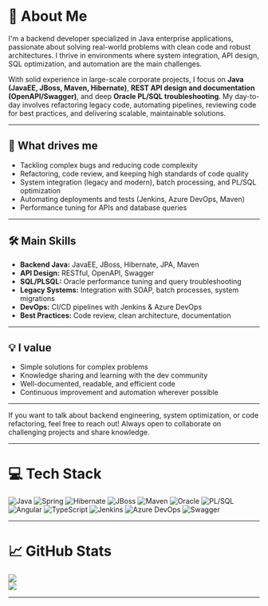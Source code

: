 # 👋 About Me

I'm a backend developer specialized in Java enterprise applications, passionate about solving real-world problems with clean code and robust architectures. I thrive in environments where system integration, API design, SQL optimization, and automation are the main challenges.

With solid experience in large-scale corporate projects, I focus on **Java (JavaEE, JBoss, Maven, Hibernate)**, **REST API design and documentation (OpenAPI/Swagger)**, and deep **Oracle PL/SQL troubleshooting**. My day-to-day involves refactoring legacy code, automating pipelines, reviewing code for best practices, and delivering scalable, maintainable solutions.

---

## 🚀 What drives me

- Tackling complex bugs and reducing code complexity
- Refactoring, code review, and keeping high standards of code quality
- System integration (legacy and modern), batch processing, and PL/SQL optimization
- Automating deployments and tests (Jenkins, Azure DevOps, Maven)
- Performance tuning for APIs and database queries

---

## 🛠️ Main Skills

- **Backend Java:** JavaEE, JBoss, Hibernate, JPA, Maven  
- **API Design:** RESTful, OpenAPI, Swagger  
- **SQL/PLSQL:** Oracle performance tuning and query troubleshooting  
- **Legacy Systems:** Integration with SOAP, batch processes, system migrations  
- **DevOps:** CI/CD pipelines with Jenkins & Azure DevOps  
- **Best Practices:** Code review, clean architecture, documentation

---

## 💡 I value

- Simple solutions for complex problems
- Knowledge sharing and learning with the dev community
- Well-documented, readable, and efficient code
- Continuous improvement and automation wherever possible

---

If you want to talk about backend engineering, system optimization, or code refactoring, feel free to reach out! Always open to collaborate on challenging projects and share knowledge.

---

# 💻 Tech Stack

![Java](https://img.shields.io/badge/java-%23ED8B00.svg?style=for-the-badge&logo=java&logoColor=white)
![Spring](https://img.shields.io/badge/spring-%236DB33F.svg?style=for-the-badge&logo=spring&logoColor=white)
![Hibernate](https://img.shields.io/badge/hibernate-%23323232.svg?style=for-the-badge&logo=hibernate&logoColor=white)
![JBoss](https://img.shields.io/badge/jboss-%23CC0000.svg?style=for-the-badge&logo=redhat&logoColor=white)
![Maven](https://img.shields.io/badge/maven-%23C71A36.svg?style=for-the-badge&logo=apachemaven&logoColor=white)
![Oracle](https://img.shields.io/badge/oracle-%23F80000.svg?style=for-the-badge&logo=oracle&logoColor=white)
![PL/SQL](https://img.shields.io/badge/plsql-%231572B6.svg?style=for-the-badge&logo=oracle&logoColor=white)
![Angular](https://img.shields.io/badge/angular-%23DD0031.svg?style=for-the-badge&logo=angular&logoColor=white)
![TypeScript](https://img.shields.io/badge/typescript-%23007ACC.svg?style=for-the-badge&logo=typescript&logoColor=white)
![Jenkins](https://img.shields.io/badge/jenkins-%232C3A42.svg?style=for-the-badge&logo=jenkins&logoColor=white)
![Azure DevOps](https://img.shields.io/badge/azure%20devops-%23007ACC.svg?style=for-the-badge&logo=azuredevops&logoColor=white)
![Swagger](https://img.shields.io/badge/swagger-%2385EA2D.svg?style=for-the-badge&logo=swagger&logoColor=black)

<!-- Add your other badges as needed -->

---

# 📈 GitHub Stats

<!--
![](https://github-readme-stats.vercel.app/api?username=rss999999999&theme=merko&hide_border=false&include_all_commits=true&count_private=true)<br/>
-->
![](https://github-readme-streak-stats.herokuapp.com/?user=rss999999999&theme=merko&hide_border=false)<br/>
![](https://github-readme-stats.vercel.app/api/top-langs/?username=rss999999999&theme=merko&hide_border=false&include_all_commits=true&count_private=true&layout=compact)

---
